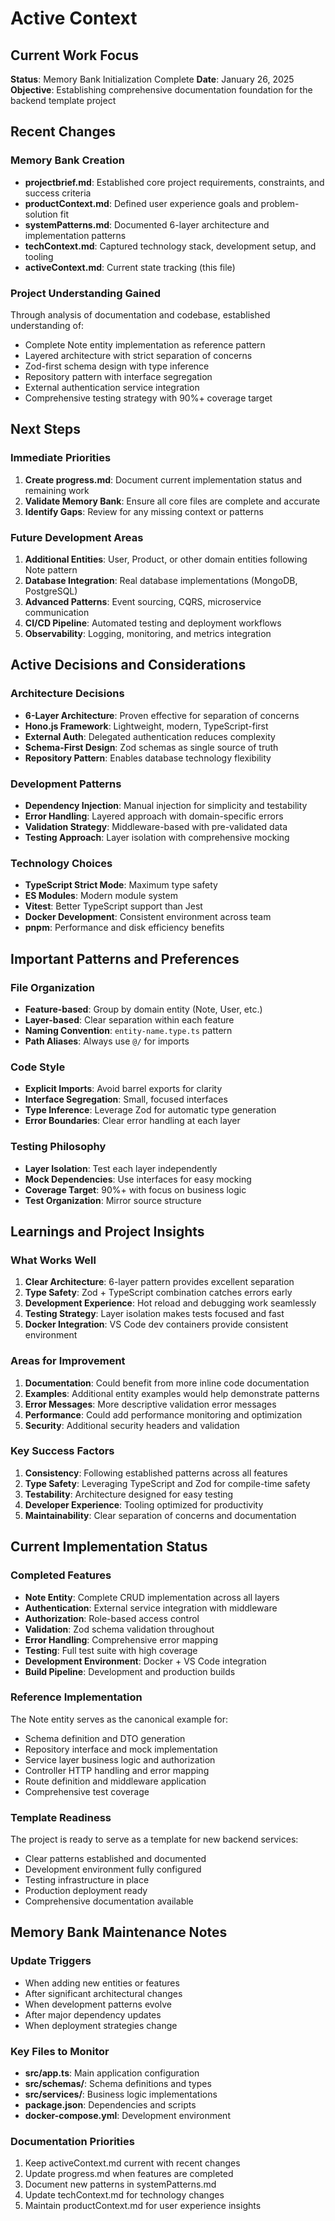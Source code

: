 # Active Context

## Current Work Focus

**Status**: Memory Bank Initialization Complete
**Date**: January 26, 2025
**Objective**: Establishing comprehensive documentation foundation for the backend template project

## Recent Changes

### Memory Bank Creation

- **projectbrief.md**: Established core project requirements, constraints, and success criteria
- **productContext.md**: Defined user experience goals and problem-solution fit
- **systemPatterns.md**: Documented 6-layer architecture and implementation patterns
- **techContext.md**: Captured technology stack, development setup, and tooling
- **activeContext.md**: Current state tracking (this file)

### Project Understanding Gained

Through analysis of documentation and codebase, established understanding of:

- Complete Note entity implementation as reference pattern
- Layered architecture with strict separation of concerns
- Zod-first schema design with type inference
- Repository pattern with interface segregation
- External authentication service integration
- Comprehensive testing strategy with 90%+ coverage target

## Next Steps

### Immediate Priorities

1. **Create progress.md**: Document current implementation status and remaining work
2. **Validate Memory Bank**: Ensure all core files are complete and accurate
3. **Identify Gaps**: Review for any missing context or patterns

### Future Development Areas

1. **Additional Entities**: User, Product, or other domain entities following Note pattern
2. **Database Integration**: Real database implementations (MongoDB, PostgreSQL)
3. **Advanced Patterns**: Event sourcing, CQRS, microservice communication
4. **CI/CD Pipeline**: Automated testing and deployment workflows
5. **Observability**: Logging, monitoring, and metrics integration

## Active Decisions and Considerations

### Architecture Decisions

- **6-Layer Architecture**: Proven effective for separation of concerns
- **Hono.js Framework**: Lightweight, modern, TypeScript-first
- **External Auth**: Delegated authentication reduces complexity
- **Schema-First Design**: Zod schemas as single source of truth
- **Repository Pattern**: Enables database technology flexibility

### Development Patterns

- **Dependency Injection**: Manual injection for simplicity and testability
- **Error Handling**: Layered approach with domain-specific errors
- **Validation Strategy**: Middleware-based with pre-validated data
- **Testing Approach**: Layer isolation with comprehensive mocking

### Technology Choices

- **TypeScript Strict Mode**: Maximum type safety
- **ES Modules**: Modern module system
- **Vitest**: Better TypeScript support than Jest
- **Docker Development**: Consistent environment across team
- **pnpm**: Performance and disk efficiency benefits

## Important Patterns and Preferences

### File Organization

- **Feature-based**: Group by domain entity (Note, User, etc.)
- **Layer-based**: Clear separation within each feature
- **Naming Convention**: `entity-name.type.ts` pattern
- **Path Aliases**: Always use `@/` for imports

### Code Style

- **Explicit Imports**: Avoid barrel exports for clarity
- **Interface Segregation**: Small, focused interfaces
- **Type Inference**: Leverage Zod for automatic type generation
- **Error Boundaries**: Clear error handling at each layer

### Testing Philosophy

- **Layer Isolation**: Test each layer independently
- **Mock Dependencies**: Use interfaces for easy mocking
- **Coverage Target**: 90%+ with focus on business logic
- **Test Organization**: Mirror source structure

## Learnings and Project Insights

### What Works Well

1. **Clear Architecture**: 6-layer pattern provides excellent separation
2. **Type Safety**: Zod + TypeScript combination catches errors early
3. **Development Experience**: Hot reload and debugging work seamlessly
4. **Testing Strategy**: Layer isolation makes tests focused and fast
5. **Docker Integration**: VS Code dev containers provide consistent environment

### Areas for Improvement

1. **Documentation**: Could benefit from more inline code documentation
2. **Examples**: Additional entity examples would help demonstrate patterns
3. **Error Messages**: More descriptive validation error messages
4. **Performance**: Could add performance monitoring and optimization
5. **Security**: Additional security headers and validation

### Key Success Factors

1. **Consistency**: Following established patterns across all features
2. **Type Safety**: Leveraging TypeScript and Zod for compile-time safety
3. **Testability**: Architecture designed for easy testing
4. **Developer Experience**: Tooling optimized for productivity
5. **Maintainability**: Clear separation of concerns and documentation

## Current Implementation Status

### Completed Features

- **Note Entity**: Complete CRUD implementation across all layers
- **Authentication**: External service integration with middleware
- **Authorization**: Role-based access control
- **Validation**: Zod schema validation throughout
- **Error Handling**: Comprehensive error mapping
- **Testing**: Full test suite with high coverage
- **Development Environment**: Docker + VS Code integration
- **Build Pipeline**: Development and production builds

### Reference Implementation

The Note entity serves as the canonical example for:

- Schema definition and DTO generation
- Repository interface and mock implementation
- Service layer business logic and authorization
- Controller HTTP handling and error mapping
- Route definition and middleware application
- Comprehensive test coverage

### Template Readiness

The project is ready to serve as a template for new backend services:

- Clear patterns established and documented
- Development environment fully configured
- Testing infrastructure in place
- Production deployment ready
- Comprehensive documentation available

## Memory Bank Maintenance Notes

### Update Triggers

- When adding new entities or features
- After significant architectural changes
- When development patterns evolve
- After major dependency updates
- When deployment strategies change

### Key Files to Monitor

- **src/app.ts**: Main application configuration
- **src/schemas/**: Schema definitions and types
- **src/services/**: Business logic implementations
- **package.json**: Dependencies and scripts
- **docker-compose.yml**: Development environment

### Documentation Priorities

1. Keep activeContext.md current with recent changes
2. Update progress.md when features are completed
3. Document new patterns in systemPatterns.md
4. Update techContext.md for technology changes
5. Maintain productContext.md for user experience insights
